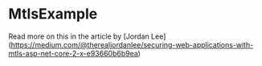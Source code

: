 # MtlsExample

Read more on this in the article by [Jordan Lee]
(https://medium.com/@therealjordanlee/securing-web-applications-with-mtls-asp-net-core-2-x-e93660b6b9ea)
